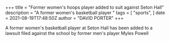 +++
title = "Former women's hoops player added to suit against Seton Hall"
description = "A former women's basketball player "
tags = [
"sports",
]
date = 2021-08-19T17:48:50Z
author = "DAVID PORTER"
+++

A former women's basketball player at Seton Hall has been added to a lawsuit filed against the school by former men's player Myles Powell